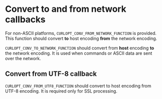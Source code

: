 # Convert to and from network callbacks

For non-ASCII platforms, `CURLOPT_CONV_FROM_NETWORK_FUNCTION` is
provided. This function should convert **to** host encoding **from** the
network encoding.

`CURLOPT_CONV_TO_NETWORK_FUNCTION` should convert from **host** encoding
**to** the network encoding. It is used when commands or ASCII data are sent
over the network.

## Convert from UTF-8 callback

`CURLOPT_CONV_FROM_UTF8_FUNCTION` should convert to host encoding from UTF-8
encoding. It is required only for SSL processing.
